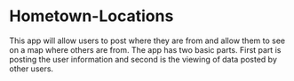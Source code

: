 # Hometown-Locations
This app will allow users to post where they are from and allow them to see on a map where
others are from. The app has two basic parts. First part is posting the user information and
second is the viewing of data posted by other users. 
